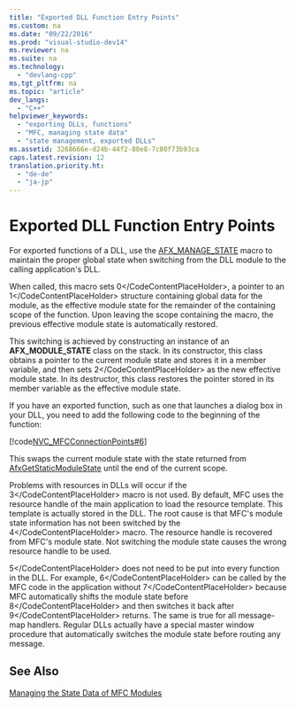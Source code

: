 ```yaml
---
title: "Exported DLL Function Entry Points"
ms.custom: na
ms.date: "09/22/2016"
ms.prod: "visual-studio-dev14"
ms.reviewer: na
ms.suite: na
ms.technology: 
  - "devlang-cpp"
ms.tgt_pltfrm: na
ms.topic: "article"
dev_langs: 
  - "C++"
helpviewer_keywords: 
  - "exporting DLLs, functions"
  - "MFC, managing state data"
  - "state management, exported DLLs"
ms.assetid: 3268666e-d24b-44f2-80e8-7c80f73b93ca
caps.latest.revision: 12
translation.priority.ht: 
  - "de-de"
  - "ja-jp"
---
```

# Exported DLL Function Entry Points
For exported functions of a DLL, use the [AFX_MANAGE_STATE](../vs140/afx_manage_state.md) macro to maintain the proper global state when switching from the DLL module to the calling application's DLL.  
  
 When called, this macro sets <CodeContentPlaceHolder>0\</CodeContentPlaceHolder>, a pointer to an <CodeContentPlaceHolder>1\</CodeContentPlaceHolder> structure containing global data for the module, as the effective module state for the remainder of the containing scope of the function. Upon leaving the scope containing the macro, the previous effective module state is automatically restored.  
  
 This switching is achieved by constructing an instance of an **AFX_MODULE_STATE** class on the stack. In its constructor, this class obtains a pointer to the current module state and stores it in a member variable, and then sets <CodeContentPlaceHolder>2\</CodeContentPlaceHolder> as the new effective module state. In its destructor, this class restores the pointer stored in its member variable as the effective module state.  
  
 If you have an exported function, such as one that launches a dialog box in your DLL, you need to add the following code to the beginning of the function:  
  
 [!code[NVC_MFCConnectionPoints#6](../vs140/codesnippet/CPP/exported-dll-function-entry-points_1.cpp)]  
  
 This swaps the current module state with the state returned from [AfxGetStaticModuleState](../vs140/afxgetstaticmodulestate.md) until the end of the current scope.  
  
 Problems with resources in DLLs will occur if the <CodeContentPlaceHolder>3\</CodeContentPlaceHolder> macro is not used. By default, MFC uses the resource handle of the main application to load the resource template. This template is actually stored in the DLL. The root cause is that MFC's module state information has not been switched by the <CodeContentPlaceHolder>4\</CodeContentPlaceHolder> macro. The resource handle is recovered from MFC's module state. Not switching the module state causes the wrong resource handle to be used.  
  
 <CodeContentPlaceHolder>5\</CodeContentPlaceHolder> does not need to be put into every function in the DLL. For example, <CodeContentPlaceHolder>6\</CodeContentPlaceHolder> can be called by the MFC code in the application without <CodeContentPlaceHolder>7\</CodeContentPlaceHolder> because MFC automatically shifts the module state before <CodeContentPlaceHolder>8\</CodeContentPlaceHolder> and then switches it back after <CodeContentPlaceHolder>9\</CodeContentPlaceHolder> returns. The same is true for all message-map handlers. Regular DLLs actually have a special master window procedure that automatically switches the module state before routing any message.  
  
## See Also  
 [Managing the State Data of MFC Modules](../vs140/managing-the-state-data-of-mfc-modules.md)